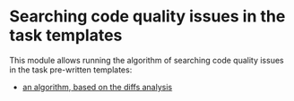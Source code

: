 # Searching code quality issues in the task templates

This module allows running the algorithm of searching code quality issues 
in the task pre-written templates:

- [an algorithm, based on the diffs analysis](./src/templates/diffs/README.md)
